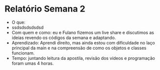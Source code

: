 # Relatório Semana 2
 - O que: 
  - ssdsdsdsdsdsd 
 - Com quem e como: eu e Fulano fizemos um live share e discutimos as ideias revendo os códigos da semana e adaptando.
 - Aprendizado: Aprendi direito, mas ainda estou com dificuldade no laço principal da main e na compreensão de como os objetos e classes funcionam.
 - Tempo: juntando leitura da apostila, revisão dos vídeos e programação foram umas 4 horas.
